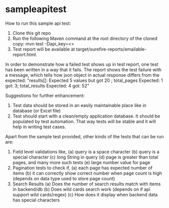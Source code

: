 # sampleapitest

How to run this sample api test:
1. Clone this git repo
2. Run the following Maven command at the root directory of the cloned copy:
	mvn test -Dapi_key=<<YOUR API KEY>>
3. Test report will be available at target/surefire-reports/emailable-report.html.

In order to demonstrate how a failed test shows up in test report, one test has been  written in a way that it fails. The report shows the test failure with a message, which tells how json object in actual response differs from the expected:
   "results[]: Expected 5 values but got 20 ; total_pages Expected: 1 got: 3; total_results Expected: 4 got: 52"

Suggestions for further enhancement:
1. Test data should be stored in an easily maintainable place like in database (or Excel file)
2. Test should start with a clean/empty application database. It should be populated by test automation. That way tests will be stable and it will help in writing test cases.

Apart from the sample test provided, other kinds of the tests that can be run are:
1. Field level validations like,
	(a) query is a space character
	(b) query is a special character
	(c) long String in query
	(d) page is greater than total pages, and many more such tests
	(e) large number value for page
2. Pagination tests to check if,
	(a) each page has expected number of items
	(b) it can correctly show correct number when page count is high (depends on data type used to store page count)
3. Search Results
	(a) Does the number of search results match with items in backend/db
	(b) Does wild cards search work (depends on if api support wild cards/regex)
	(c) How does it display when backend data has special characters